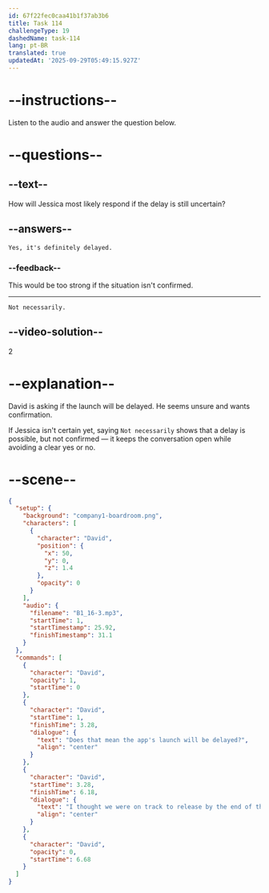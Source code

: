 ```yaml
---
id: 67f22fec0caa41b1f37ab3b6
title: Task 114
challengeType: 19
dashedName: task-114
lang: pt-BR
translated: true
updatedAt: '2025-09-29T05:49:15.927Z'
---
```


<!-- SPEAKING -->

<!-- (Audio) David: Does that mean the app's launch will be delayed? I thought we were on track to release by the end of the week. -->

# --instructions--

Listen to the audio and answer the question below.

# --questions--

## --text--

How will Jessica most likely respond if the delay is still uncertain?

## --answers--

`Yes, it's definitely delayed.`

### --feedback--

This would be too strong if the situation isn't confirmed.

---

`Not necessarily.`

## --video-solution--

2

# --explanation--

David is asking if the launch will be delayed. He seems unsure and wants confirmation.

If Jessica isn't certain yet, saying `Not necessarily` shows that a delay is possible, but not confirmed — it keeps the conversation open while avoiding a clear yes or no.

# --scene--

```json
{
  "setup": {
    "background": "company1-boardroom.png",
    "characters": [
      {
        "character": "David",
        "position": {
          "x": 50,
          "y": 0,
          "z": 1.4
        },
        "opacity": 0
      }
    ],
    "audio": {
      "filename": "B1_16-3.mp3",
      "startTime": 1,
      "startTimestamp": 25.92,
      "finishTimestamp": 31.1
    }
  },
  "commands": [
    {
      "character": "David",
      "opacity": 1,
      "startTime": 0
    },
    {
      "character": "David",
      "startTime": 1,
      "finishTime": 3.28,
      "dialogue": {
        "text": "Does that mean the app's launch will be delayed?",
        "align": "center"
      }
    },
    {
      "character": "David",
      "startTime": 3.28,
      "finishTime": 6.18,
      "dialogue": {
        "text": "I thought we were on track to release by the end of the week.",
        "align": "center"
      }
    },
    {
      "character": "David",
      "opacity": 0,
      "startTime": 6.68
    }
  ]
}
```
